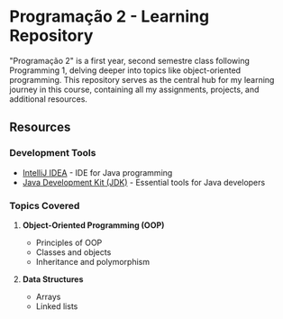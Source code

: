 # Programação 2 - Learning Repository

"Programação 2" is a first year, second semestre class following Programming 1, delving deeper into topics like object-oriented programming. This repository serves as the central hub for my learning journey in this course, containing all my assignments, projects, and additional resources.

## Resources

### Development Tools
- [IntelliJ IDEA](https://www.jetbrains.com/idea/) - IDE for Java programming
- [Java Development Kit (JDK)](https://www.oracle.com/java/technologies/javase-jdk15-downloads.html) - Essential tools for Java developers

### Topics Covered
1. **Object-Oriented Programming (OOP)**
   - Principles of OOP
   - Classes and objects
   - Inheritance and polymorphism

2. **Data Structures**
   - Arrays
   - Linked lists